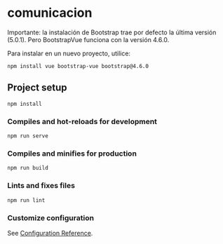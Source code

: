 # comunicacion

Importante: la instalación de Bootstrap trae por defecto la última versión (5.0.1). Pero BootstrapVue funciona con la versión 4.6.0. 

Para instalar en un nuevo proyecto, utilice:

```
npm install vue bootstrap-vue bootstrap@4.6.0
```

## Project setup
```
npm install
```

### Compiles and hot-reloads for development
```
npm run serve
```

### Compiles and minifies for production
```
npm run build
```

### Lints and fixes files
```
npm run lint
```

### Customize configuration
See [Configuration Reference](https://cli.vuejs.org/config/).
